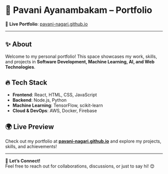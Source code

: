 # 🌟 Pavani Ayanambakam – Portfolio  

🚀 **Live Portfolio**: [pavani-nagari.github.io](https://pavani-nagari.github.io/)  

---

## ✨ About  
Welcome to my personal portfolio! This space showcases my work, skills, and projects in **Software Development, Machine Learning, AI, and Web Technologies**.  

## 🔥 Tech Stack  
- **Frontend**: React, HTML, CSS, JavaScript  
- **Backend**: Node.js, Python  
- **Machine Learning**: TensorFlow, scikit-learn  
- **Cloud & DevOps**: AWS, Docker, Firebase  

## 🌍 Live Preview  
Check out my portfolio at **[pavani-nagari.github.io](https://pavani-nagari.github.io/)** and explore my projects, skills, and achievements!  

---

📩 **Let’s Connect!**  
Feel free to reach out for collaborations, discussions, or just to say hi! 😊  
